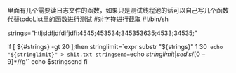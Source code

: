里面有几个需要读日志文件的函数，如果只是测试线程池的话可以自己写几个函数代替todoList里的函数进行测试
#对字符进行截取
#!/bin/sh

strings="htljsldfjdfdifjdfi:4545;453534;345353635;4533;34535;"

if [  ${#strings} -gt 20 ];then
	stringlimit=`expr substr "${strings}" 1 30`
	echo "${stringlimit}" > shit.txt
	stringsend=`echo ${stringlimit} | sed 's/[0-9]*$//g'`
	echo $stringsend
fi
